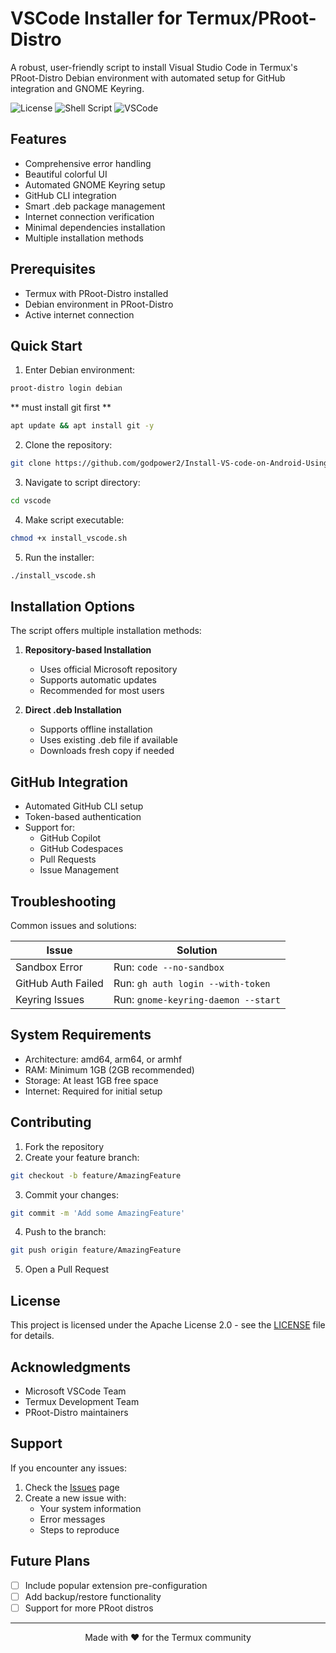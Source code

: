 # VSCode Installer for Termux/PRoot-Distro

A robust, user-friendly script to install Visual Studio Code in Termux's PRoot-Distro Debian environment with automated setup for GitHub integration and GNOME Keyring.

![License](https://img.shields.io/badge/license-Apache%202.0-blue.svg)
![Shell Script](https://img.shields.io/badge/shell_script-%23121011.svg?style=flat&logo=gnu-bash&logoColor=white)
![VSCode](https://img.shields.io/badge/Visual%20Studio%20Code-0078d7.svg?style=flat&logo=visual-studio-code&logoColor=white)

## Features

- Comprehensive error handling
- Beautiful colorful UI
- Automated GNOME Keyring setup
- GitHub CLI integration
- Smart .deb package management
- Internet connection verification
- Minimal dependencies installation
- Multiple installation methods

## Prerequisites

- Termux with PRoot-Distro installed
- Debian environment in PRoot-Distro
- Active internet connection

## Quick Start

1. Enter Debian environment:
```bash
proot-distro login debian
```

** must install git first **
```bash
apt update && apt install git -y
```

2. Clone the repository:
```bash
git clone https://github.com/godpower2/Install-VS-code-on-Android-Using-Termux vscode 
```

3. Navigate to script directory:
```bash
cd vscode
```

4. Make script executable:
```bash
chmod +x install_vscode.sh
```

5. Run the installer:
```bash
./install_vscode.sh
```

## Installation Options

The script offers multiple installation methods:

1. **Repository-based Installation**
   - Uses official Microsoft repository
   - Supports automatic updates
   - Recommended for most users

2. **Direct .deb Installation**
   - Supports offline installation
   - Uses existing .deb file if available
   - Downloads fresh copy if needed

## GitHub Integration

- Automated GitHub CLI setup
- Token-based authentication
- Support for:
  - GitHub Copilot
  - GitHub Codespaces
  - Pull Requests
  - Issue Management

## Troubleshooting

Common issues and solutions:

| Issue | Solution |
|-------|----------|
| Sandbox Error | Run: `code --no-sandbox` |
| GitHub Auth Failed | Run: `gh auth login --with-token` |
| Keyring Issues | Run: `gnome-keyring-daemon --start` |

## System Requirements

- Architecture: amd64, arm64, or armhf
- RAM: Minimum 1GB (2GB recommended)
- Storage: At least 1GB free space
- Internet: Required for initial setup

## Contributing

1. Fork the repository
2. Create your feature branch:
```bash
git checkout -b feature/AmazingFeature
```
3. Commit your changes:
```bash
git commit -m 'Add some AmazingFeature'
```
4. Push to the branch:
```bash
git push origin feature/AmazingFeature
```
5. Open a Pull Request

## License

This project is licensed under the Apache License 2.0 - see the [LICENSE](LICENSE) file for details.

## Acknowledgments

- Microsoft VSCode Team
- Termux Development Team
- PRoot-Distro maintainers

## Support

If you encounter any issues:
1. Check the [Issues](https://github.com/yourusername/vscode-termux-installer/issues) page
2. Create a new issue with:
   - Your system information
   - Error messages
   - Steps to reproduce

## Future Plans

- [ ] Include popular extension pre-configuration
- [ ] Add backup/restore functionality
- [ ] Support for more PRoot distros

---

<p align="center">
  Made with ❤️ for the Termux community
</p>
